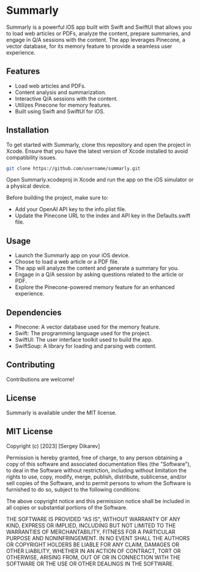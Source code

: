 # Summarly

Summarly is a powerful iOS app built with Swift and SwiftUI that allows you to load web articles or PDFs, analyze the content, prepare summaries, and engage in Q/A sessions with the content. The app leverages Pinecone, a vector database, for its memory feature to provide a seamless user experience.

## Features

- Load web articles and PDFs.
- Content analysis and summarization.
- Interactive Q/A sessions with the content.
- Utilizes Pinecone for memory features.
- Built using Swift and SwiftUI for iOS.

## Installation

To get started with Summarly, clone this repository and open the project in Xcode. Ensure that you have the latest version of Xcode installed to avoid compatibility issues.

```bash
git clone https://github.com/username/summarly.git
```

Open Summarly.xcodeproj in Xcode and run the app on the iOS simulator or a physical device.

Before building the project, make sure to:

- Add your OpenAI API key to the info.plist file.
- Update the Pinecone URL to the index and API key in the Defaults.swift file.

## Usage

- Launch the Summarly app on your iOS device.
- Choose to load a web article or a PDF file.
- The app will analyze the content and generate a summary for you.
- Engage in a Q/A session by asking questions related to the article or PDF.
- Explore the Pinecone-powered memory feature for an enhanced experience.

## Dependencies

- Pinecone: A vector database used for the memory feature.
- Swift: The programming language used for the project.
- SwiftUI: The user interface toolkit used to build the app.
- SwiftSoup: A library for loading and parsing web content.

## Contributing

Contributions are welcome!

## License

Summarly is available under the MIT license. 

## MIT License

Copyright (c) [2023] [Sergey Dikarev]

Permission is hereby granted, free of charge, to any person obtaining a copy
of this software and associated documentation files (the "Software"), to deal
in the Software without restriction, including without limitation the rights
to use, copy, modify, merge, publish, distribute, sublicense, and/or sell
copies of the Software, and to permit persons to whom the Software is
furnished to do so, subject to the following conditions:

The above copyright notice and this permission notice shall be included in all
copies or substantial portions of the Software.

THE SOFTWARE IS PROVIDED "AS IS", WITHOUT WARRANTY OF ANY KIND, EXPRESS OR
IMPLIED, INCLUDING BUT NOT LIMITED TO THE WARRANTIES OF MERCHANTABILITY,
FITNESS FOR A PARTICULAR PURPOSE AND NONINFRINGEMENT. IN NO EVENT SHALL THE
AUTHORS OR COPYRIGHT HOLDERS BE LIABLE FOR ANY CLAIM, DAMAGES OR OTHER
LIABILITY, WHETHER IN AN ACTION OF CONTRACT, TORT OR OTHERWISE, ARISING FROM,
OUT OF OR IN CONNECTION WITH THE SOFTWARE OR THE USE OR OTHER DEALINGS IN THE
SOFTWARE.

